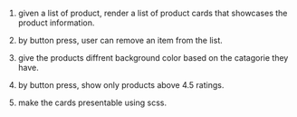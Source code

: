 1. given a list of product, render a list of product cards that showcases the product information.

2. by button press, user can remove an item from the list.

3. give the products diffrent background color based on the catagorie they have.

4. by button press, show only products above 4.5 ratings.

5. make the cards presentable using scss.
